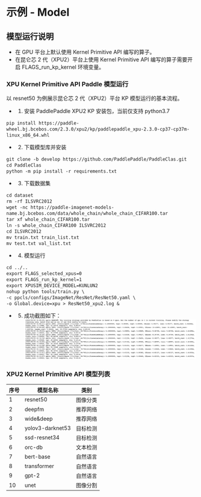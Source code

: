 # 示例 - Model
## 模型运行说明
+ 在 GPU 平台上默认使用 Kernel Primitive API 编写的算子。
+ 在昆仑芯 2 代（XPU2）平台上使用 Kernel Primitive API 编写的算子需要开启 FLAGS\_run\_kp\_kernel 环境变量。

### XPU Kernel Primitive API Paddle 模型运行

以 resnet50 为例展示昆仑芯 2 代（XPU2）平台 KP 模型运行的基本流程。</br>
+ 1. 安装 PaddlePaddle XPU2 KP 安装包，当前仅支持 python3.7</br>
```
pip install https://paddle-wheel.bj.bcebos.com/2.3.0/xpu2/kp/paddlepaddle_xpu-2.3.0-cp37-cp37m-linux_x86_64.whl
```
+ 2. 下载模型库并安装</br>
```
git clone -b develop https://github.com/PaddlePaddle/PaddleClas.git
cd PaddleClas
python -m pip install -r requirements.txt
```
+ 3. 下载数据集<br>
```
cd dataset
rm -rf ILSVRC2012
wget -nc https://paddle-imagenet-models-name.bj.bcebos.com/data/whole_chain/whole_chain_CIFAR100.tar
tar xf whole_chain_CIFAR100.tar
ln -s whole_chain_CIFAR100 ILSVRC2012
cd ILSVRC2012
mv train.txt train_list.txt
mv test.txt val_list.txt
```
+ 4. 模型运行</br>
```
cd ../..
export FLAGS_selected_xpus=0
export FLAGS_run_kp_kernel=1
export XPUSIM_DEVICE_MODEL=KUNLUN2
nohup python tools/train.py \
-c ppcls/configs/ImageNet/ResNet/ResNet50.yaml \
-o Global.device=xpu > ResNet50_xpu2.log &
```
+ 5. 成功截图如下：</br>
![Model](./images/example_model.png)

### XPU2 Kernel Primitive API 模型列表

序号 | 模型名称 | 类别
-- | -- | --
1 | resnet50 | 图像分类
2 | deepfm | 推荐网络
3 | wide&deep | 推荐网络
4 | yolov3-darknet53 | 目标检测
5 | ssd-resnet34 | 目标检测
6 | orc-db | 文本检测
7 | bert-base | 自然语言
8 | transformer | 自然语言
9 | gpt-2 | 自然语言
10 | unet | 图像分割
